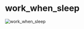 # work_when_sleep

![work_when_sleep](https://user-images.githubusercontent.com/4492335/126854731-98ad8f1b-8738-4966-9625-1c4e6ced537c.png)
